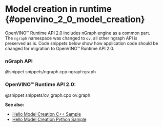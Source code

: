 # Model creation in runtime {#openvino_2_0_model_creation}

OpenVINO™ Runtime API 2.0 includes nGraph engine as a common part. The `ngraph` namespace was changed to `ov`, all other ngraph API is preserved as is.
Code snippets below show how application code should be changed for migration to OpenVINO™ Runtime API 2.0.

### nGraph API

@snippet snippets/ngraph.cpp ngraph:graph

### OpenVINO™ Runtime API 2.0:

@snippet snippets/ov_graph.cpp ov:graph

**See also:**
- [Hello Model Creation C++ Sample](../../../samples/cpp/model_creation_sample/README.md)
- [Hello Model Creation Python Sample](../../../samples/python/model_creation_sample/README.md)
